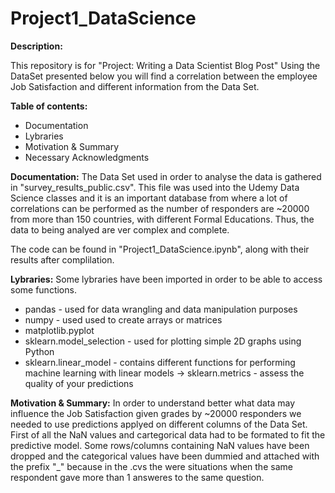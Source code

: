 # Project1_DataScience

**Description:**

This repository is for "Project: Writing a Data Scientist Blog Post" 
Using the DataSet presented below you will find a correlation between the employee Job Satisfaction and different information from the Data Set.

**Table of contents:**
- Documentation
- Lybraries
- Motivation &  Summary
- Necessary Acknowledgments

**Documentation:**
The Data Set used in order to analyse the data is gathered in "survey_results_public.csv". This file was used into the Udemy Data Science classes and it is an important database from where a lot of correlations can be performed as the number of responders are ~20000 from more than 150 countries, with different Formal Educations. Thus, the data to being analyed are ver complex and complete.

The code can be found in "Project1_DataScience.ipynb", along with their results after complilation.

**Lybraries:**
Some lybraries have been imported in order to be able to access some functions.
- pandas - used for data wrangling and data manipulation purposes
- numpy - used used to create arrays or matrices
- matplotlib.pyplot
- sklearn.model_selection - used for plotting simple 2D graphs using Python
- sklearn.linear_model - contains different functions for performing machine learning with linear models
-> sklearn.metrics - assess the quality of your predictions

**Motivation & Summary:**
In order to understand better what data may influence the Job Satisfaction given grades by ~20000 responders we needed to use predictions applyed on different columns of the Data Set. 
First of all the NaN values and cartegorical data had to be formated to fit the predictive model.
Some rows/columns containing NaN values have been dropped and the categorical values have been dummied and attached with the prefix "_" because in the .cvs the were situations when the same respondent gave more than 1 answeres to the same question.
